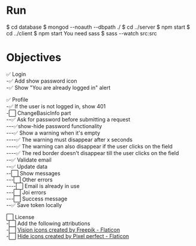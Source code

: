 # Run

$ cd database
$ mongod --noauth --dbpath ./
$ cd ../server
$ npm start
$ cd ../client
$ npm start
You need sass
$ sass --watch src:src

# Objectives

✅ Login  
-✅ Add show password icon  
-✅ Show "You are already logged in" alert  

✅ Profile  
-✅ If the user is not logged in, show 401  
-⬜️ ChangeBasicInfo part  
--✅ Ask for password before submitting a request  
---✅show-hide password functionality  
---✅ Show a warning when it's empty  
----✅ The warning must disappear after x seconds  
----✅ The warning can also disappear if the user clicks on the field  
----✅ The red border doesn't disappear till the user clicks on the field  
--✅ Validate email  
--✅ Update data  
--⬜️ Show messages  
---⬜️ Other errors  
----⬜️ Email is already in use  
---⬜️ Joi errors  
---⬜️ Success message  
--✅ Save token locally  

⬜️ License  
-⬜️ Add the following attributions  
-⬜️ <a href="https://www.flaticon.com/free-icons/vision" title="vision icons">Vision icons created by Freepik - Flaticon</a>  
-⬜️ <a href="https://www.flaticon.com/free-icons/hide" title="hide icons">Hide icons created by Pixel perfect - Flaticon</a>  
